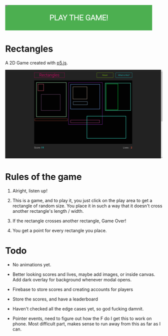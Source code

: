 [![button](./play_game.png)](https://toxdes.github.io/rectangles/)

# Rectangles

A 2D Game created with [p5.js](https://p5js.org/).

![preview](./one.png)



# Rules of the game

1. Alright, listen up!

2. This is a game, and to play it, you just click on the play area to get a rectangle of random size. You place it in such a way that it doesn't cross another rectangle's length / width.

3. If the rectangle crosses another rectangle, Game Over!

4. You get a point for every rectangle you place.

# Todo

- No animations yet.

- Better looking scores and lives, maybe add images, or inside canvas. Add dark overlay for background whenever modal opens.

- Firebase to store scores and creating accounts for players

- Store the scores, and have a leaderboard

- Haven't checked all the edge cases yet, so god fucking damnit.

- Pointer events, need to figure out how the F do I get this to work on phone. Most difficult part, makes sense to run away from this as far as I can.
